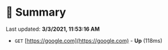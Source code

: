 # 📖 Summary
Last updated: **3/3/2021, 11:53:16 AM**

- `GET` [https://google.com](https://google.com) - **Up** (118ms)
